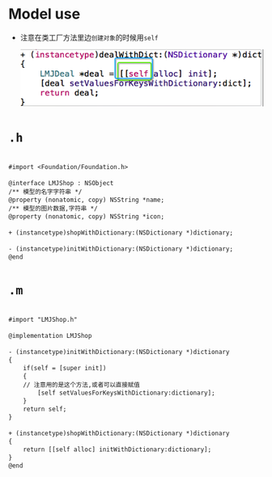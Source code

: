 # Model use

- 注意在类工厂方法里边`创建对象`的时候用`self`<br>

    ![](../LibrarypPictures/Snip20160518_25.png)

# `.h`
````objc

#import <Foundation/Foundation.h>

@interface LMJShop : NSObject
/** 模型的名字字符串 */
@property (nonatomic, copy) NSString *name;
/** 模型的图片数据,字符串 */
@property (nonatomic, copy) NSString *icon;

+ (instancetype)shopWithDictionary:(NSDictionary *)dictionary;

- (instancetype)initWithDictionary:(NSDictionary *)dictionary;
@end

````

# `.m`
````objc

#import "LMJShop.h"

@implementation LMJShop

- (instancetype)initWithDictionary:(NSDictionary *)dictionary
{
    if(self = [super init])
    {
    // 注意用的是这个方法,或者可以直接赋值
        [self setValuesForKeysWithDictionary:dictionary];
    }
    return self;
}

+ (instancetype)shopWithDictionary:(NSDictionary *)dictionary
{
    return [[self alloc] initWithDictionary:dictionary];
}
@end
````

